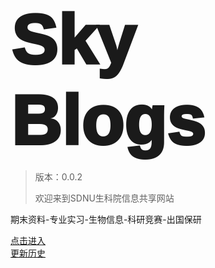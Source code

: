 <!-- _coverpage.md -->

<style>
.title {
    font-weight: 1000;
    font-size: 7rem;
    font-family: 'Arial';
}
</style>


<div class="title">Sky Blogs</div>


> 版本：0.0.2
> 
> 欢迎来到SDNU生科院信息共享网站

期末资料-专业实习-生物信息-科研竞赛-出国保研

[点击进入](README.md)   
[更新历史](changelog.md)
